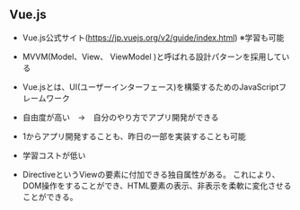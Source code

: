 <h2> Vue.js </h2>

- Vue.js公式サイト(https://jp.vuejs.org/v2/guide/index.html)
※学習も可能

- MVVM(Model、View、 ViewModel )と呼ばれる設計パターンを採用している

- Vue.jsとは、UI(ユーザーインターフェース)を構築するためのJavaScriptフレームワーク

- 自由度が高い　→　自分のやり方でアプリ開発ができる

- 1からアプリ開発することも、昨日の一部を実装することも可能

- 学習コストが低い

- DirectiveというViewの要素に付加できる独自属性がある。
これにより、DOM操作をすることができ、HTML要素の表示、非表示を柔軟に変化させることができる。
